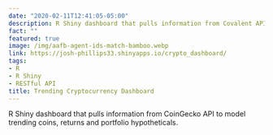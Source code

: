 ```yaml
---
date: "2020-02-11T12:41:05-05:00"
description: R Shiny dashboard that pulls information from Covalent API to model trending coins, returns and portfolio hypotheticals.
fact: ""
featured: true
image: /img/aafb-agent-ids-match-bamboo.webp
link: https://josh-phillips33.shinyapps.io/crypto_dashboard/
tags:
- R
- R Shiny
- RESTful API
title: Trending Cryptocurrency Dashboard
---
```


R Shiny dashboard that pulls information from CoinGecko API to model trending coins, returns and portfolio hypotheticals.
